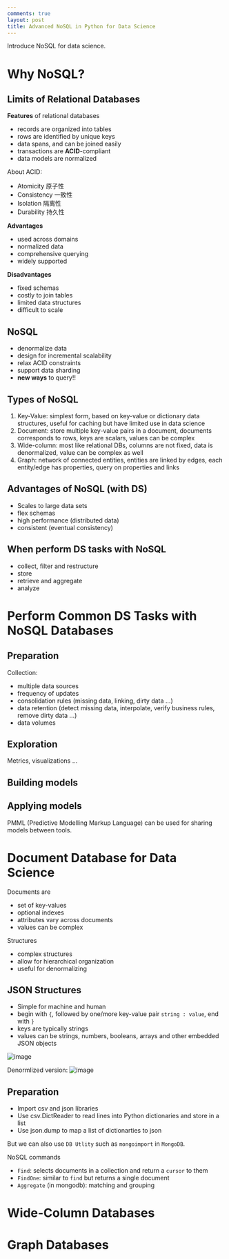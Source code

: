 ```yaml
---
comments: true
layout: post
title: Advanced NoSQL in Python for Data Science
---
```


Introduce NoSQL for data science.


# Why NoSQL?

## Limits of Relational Databases

**Features** of relational databases

- records are organized into tables
- rows are identified by unique keys
- data spans, and can be joined easily
- transactions are **ACID**-compliant
- data models are normalized

About ACID:
- Atomicity 原子性
- Consistency 一致性
- Isolation 隔离性
- Durability 持久性
  
**Advantages**

- used across domains
- normalized data
- comprehensive querying
- widely supported

**Disadvantages**

- fixed schemas
- costly to join tables
- limited data structures
- difficult to scale


## NoSQL

- denormalize data
- design for incremental scalability
- relax ACID constraints
- support data sharding
- **new ways** to query!!


## Types of NoSQL

1. Key-Value: simplest form, based on key-value or dictionary data structures, useful for caching but have limited use in data science
2. Document: store multiple key-value pairs in a document, documents corresponds to rows, keys are scalars, values can be complex
3. Wide-column: most like relational DBs, columns are not fixed, data is denormalized, value can be complex as well
4. Graph: network of connected entities, entities are linked by edges, each entity/edge has properties, query on properties and links


## Advantages of NoSQL (with DS)

- Scales to large data sets
- flex schemas
- high performance (distributed data)
- consistent (eventual consistency)


## When perform DS tasks with NoSQL

- collect, filter and restructure
- store
- retrieve and aggregate
- analyze

# Perform Common DS Tasks with NoSQL Databases

## Preparation

Collection:  
- multiple data sources
- frequency of updates
- consolidation rules (missing data, linking, dirty data ...)
- data retention (detect missing data, interpolate, verify business rules, remove dirty data ...)
- data volumes


## Exploration

Metrics, visualizations ...

## Building models

## Applying models

PMML (Predictive Modelling Markup Language) can be used for sharing models between tools. 



# Document Database for Data Science

Documents are
- set of key-values
- optional indexes
- attributes vary across documents
- values can be complex

Structures
- complex structures
- allow for hierarchical organization
- useful for denormalizing

## JSON Structures

- Simple for machine and human
- begin with `{`, followed by one/more key-value pair `string : value`, end with `}`
- keys are typically strings
- values can be strings, numbers, booleans, arrays and other embedded JSON objects
  
![image](https://github.com/LinyiGuo96/LinyiGuo96.github.io/assets/51500878/1ba0f763-c877-4780-8961-c9fb2967427b)

Denormlized version: 
![image](https://github.com/LinyiGuo96/LinyiGuo96.github.io/assets/51500878/3bc23b05-f72e-4865-bd36-a847a4d68f93)


## Preparation

- Import csv and json libraries
- Use csv.DictReader to read lines into Python dictionaries and store in a list
- Use json.dump to map a list of dictionarties to json

But we can also use `DB Utlity` such as `mongoimport` in `MongoDB`.

NoSQL commands

- `Find`: selects documents in a collection and return a `cursor` to them
- `FindOne`: similar to `find` but returns a single document
- `Aggregate` (in mongodb): matching and grouping




# Wide-Column Databases



# Graph Databases


